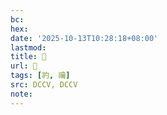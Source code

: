```yaml
---
bc:
hex:
date: '2025-10-13T10:28:18+08:00'
lastmod:
title: 􃆉
url: 􃆉
tags: [礿, 禴]
src: DCCV, DCCV
note:
---
```

